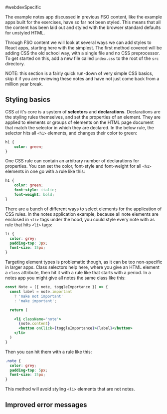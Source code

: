 #webdevSpecific 

The example notes app discussed in previous FSO content, like the example apps built for the exercises, have so far not been styled. This means that all the content has been laid out and styled with the browser standard defaults for unstyled HTML.

Through FSO content we will look at several ways we can add styles to React apps, starting here with the simplest. The first method covered will be adding CSS the old school way, with a single file and no CSS preprocessor. To get started on this, add a new file called `index.css` to the root of the `src` directory.

NOTE: this section is a fairly quick run-down of very simple CSS basics, skip it if you are reviewing these notes and have not just come back from a million year break.

## Styling basics
CSS at it's core is a system of **selectors** and **declarations**. Declarations are the styling rules themselves, and set the properties of an element. They are applied to elements or groups of elements on the HTML page document that match the selector in which they are declared. In the below rule, the selector hits all `<h1>` elements, and changes their color to green:
```css
h1 {
	color: green;
}
```

One CSS rule can contain an arbitrary number of declarations for properties. You can set the color, font-style and font-weight for all `<h1>` elements in one go with a rule like this:
```css
h1 {
	color: green;
	font-style: italic;
	font-weight: bold;
}
```

There are a bunch of different ways to select elements for the application of CSS rules. In the notes application example, because all note elements are enclosed in `<li>` tags under the hood, you could style every note with as rule that hits `<li>` tags:
```css
li {
  color: grey;
  padding-top: 3px;
  font-size: 15px;
}
```

Targeting element types is problematic though, as it can be too non-specific in larger apps. Class selectors help here, where you give an HTML element a `class` attribute, then hit it with a rule like that starts with a period. In a notes app you might give all notes the same class like this:
```jsx
const Note = ({ note, toggleImportance }) => {
  const label = note.important 
    ? 'make not important' 
    : 'make important';

  return (

    <li className='note'>
      {note.content} 
      <button onClick={toggleImportance}>{label}</button>
    </li>
  )
}
```

Then you can hit them with a rule like this:
```css
.note {
  color: grey;
  padding-top: 5px;
  font-size: 15px;
}
```
This method will avoid styling `<li>` elements that are not notes.

## Improved error messages
